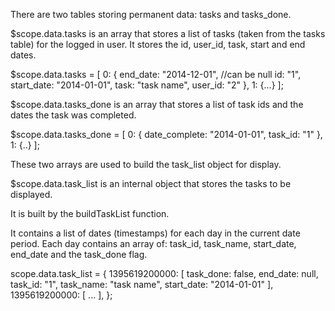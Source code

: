 There are two tables storing permanent data: tasks and tasks_done.

$scope.data.tasks is an array that stores a list of tasks (taken from the tasks table) for the logged in user. It stores the id, user_id, task, start and end dates.

$scope.data.tasks = [
    0: {
        end_date: "2014-12-01", //can be null
        id: "1",
        start_date: "2014-01-01",
        task: "task name",
        user_id: "2"
    },
    1: {...}
];


$scope.data.tasks_done is an array that stores a list of task ids and the dates the task was completed.

$scope.data.tasks_done = [
    0: {
        date_complete: "2014-01-01",
        task_id: "1"
    },
    1: {..}
];

These two arrays are used to build the task_list object for display.

$scope.data.task_list is an internal object that stores the tasks to be displayed. 

It is built by the buildTaskList function. 

It contains a list of dates (timestamps) for each day in the current date period. Each day contains an array of: task_id, task_name, start_date, end_date and the task_done flag. 

scope.data.task_list = {
    1395619200000: [
        task_done: false,
        end_date: null,
        task_id: "1",
        task_name: "task name",
        start_date: "2014-01-01"
    ],
    1395619200000: [
    ...
    ],
};